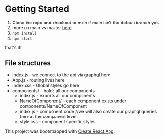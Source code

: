 # Getting Started 
1. Clone the repo and checkout to main if main isn't the default branch yet.
2. more on main vs master [here](https://www.zdnet.com/article/github-to-replace-master-with-main-starting-next-month/#:~:text=Starting%20next%20month%2C%20all%20new,them%20with%20more%20inclusive%20terms.) 
3. `npm install`
4. `npm start`

that's it!

## File structures
- index.js - we connect to the api via graphql here
- App.js - routing lives here
- index.css - Global styles go here
- components/ - holds all our components 
   - index.js - exports all our components
   - NameOfComponent/ - each component exists under components/NameOfComponent
   	- index.js - component code //we will also create our graphql queries here at the component level.
   	- style.css - component specific styles



This project was bootstrapped with [Create React App](https://github.com/facebook/create-react-app).


